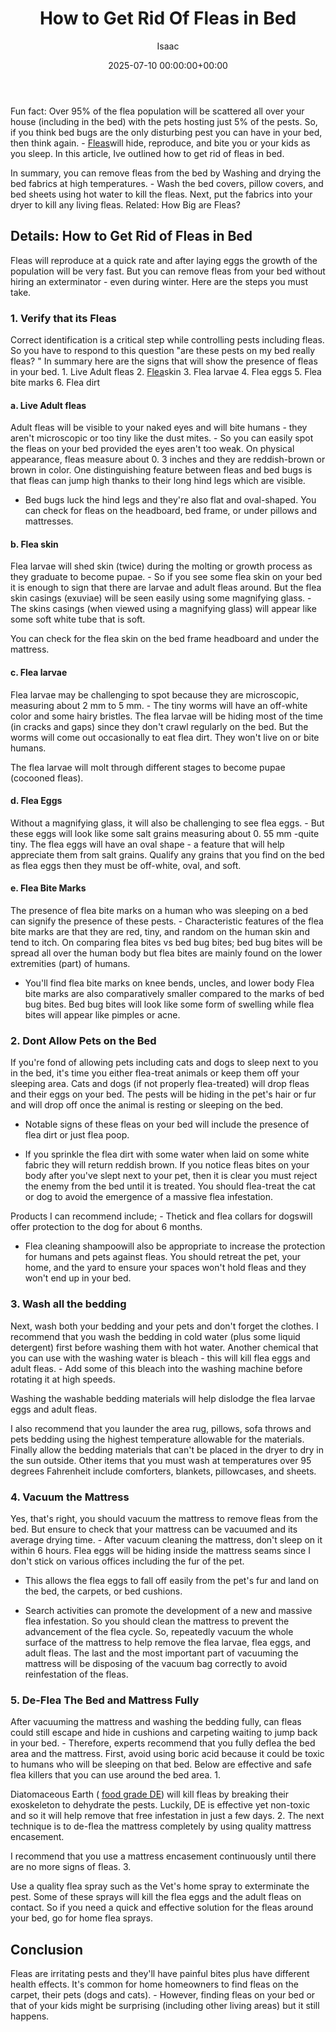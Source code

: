 ﻿---
title: How to Get Rid Of Fleas in Bed
description: Fun fact Over 95 of the flea population will be scattered all over your house including in the bed with the pets hosting just 5 of the pests. So, if you think...
slug: /how-to-get-rid-of-fleas-in-bed/
date: 2025-07-10 00:00:00+00:00
lastmod: 2025-07-10 00:00:00+03:00
author: Isaac
categories:
- Fleas
- Guide
tags:
- fleas
- rid
- flea
layout: post
---

Fun fact: Over 95% of the flea population will be scattered all over your house (including in the bed) with the pets hosting just 5% of the pests. So, if you think bed bugs are the only disturbing pest you can have in your bed, then think again. - [Fleas](https://pestpolicy.com/getting-rid-of-fleas-in-the-carpet/)will hide, reproduce, and bite you or your kids as you sleep. In this article, Ive outlined how to get rid of fleas in bed.

In summary, you can remove fleas from the bed by Washing and drying the bed fabrics at high temperatures. - Wash the bed covers, pillow covers, and bed sheets using hot water to kill the fleas. Next, put the fabrics into your dryer to kill any living fleas. Related: How Big are Fleas?

##  Details: How to Get Rid of Fleas in Bed

Fleas will reproduce at a quick rate and after laying eggs the growth of the population will be very fast. But you can remove fleas from your bed without hiring an exterminator - even during winter. Here are the steps you must take.

###  1. Verify that its Fleas

Correct identification is a critical step while controlling pests including fleas. So you have to respond to this question "are these pests on my bed really fleas? " In summary here are the signs that will show the presence of fleas in your bed. 1. Live Adult fleas 2. [Flea](https://pestpolicy.com/how-to-get-rid-of-flea-eggs-on-cats/)skin 3. Flea larvae 4. Flea eggs 5. Flea bite marks 6. Flea dirt

####  a. Live Adult fleas

Adult fleas will be visible to your naked eyes and will bite humans - they aren't microscopic or too tiny like the dust mites. - So you can easily spot the fleas on your bed provided the eyes aren't too weak. On physical appearance, fleas measure about 0. 3 inches and they are reddish-brown or brown in color. One distinguishing feature between fleas and bed bugs is that fleas can jump high thanks to their long hind legs which are visible.

- Bed bugs luck the hind legs and they're also flat and oval-shaped. You can check for fleas on the headboard, bed frame, or under pillows and mattresses.

####  b. Flea skin

Flea larvae will shed skin (twice) during the molting or growth process as they graduate to become pupae. - So if you see some flea skin on your bed it is enough to sign that there are larvae and adult fleas around. But the flea skin casings (exuviae) will be seen easily using some magnifying glass. - The skins casings (when viewed using a magnifying glass) will appear like some soft white tube that is soft.

You can check for the flea skin on the bed frame headboard and under the mattress.

####  c. Flea larvae

Flea larvae may be challenging to spot because they are microscopic, measuring about 2 mm to 5 mm. - The tiny worms will have an off-white color and some hairy bristles. The flea larvae will be hiding most of the time (in cracks and gaps) since they don't crawl regularly on the bed. But the worms will come out occasionally to eat flea dirt. They won't live on or bite humans.

The flea larvae will molt through different stages to become pupae (cocooned fleas).

####  d. Flea Eggs

Without a magnifying glass, it will also be challenging to see flea eggs. - But these eggs will look like some salt grains measuring about 0. 55 mm -quite tiny. The flea eggs will have an oval shape - a feature that will help appreciate them from salt grains. Qualify any grains that you find on the bed as flea eggs then they must be off-white, oval, and soft.

####  e. Flea Bite Marks

The presence of flea bite marks on a human who was sleeping on a bed can signify the presence of these pests. - Characteristic features of the flea bite marks are that they are red, tiny, and random on the human skin and tend to itch. On comparing flea bites vs bed bug bites; bed bug bites will be spread all over the human body but flea bites are mainly found on the lower extremities (part) of humans.

- You'll find flea bite marks on knee bends, uncles, and lower body Flea bite marks are also comparatively smaller compared to the marks of bed bug bites. Bed bug bites will look like some form of swelling while flea bites will appear like pimples or acne.

###  2. Dont Allow Pets on the Bed

If you're fond of allowing pets including cats and dogs to sleep next to you in the bed, it's time you either flea-treat animals or keep them off your sleeping area. Cats and dogs (if not properly flea-treated) will drop fleas and their eggs on your bed. The pests will be hiding in the pet's hair or fur and will drop off once the animal is resting or sleeping on the bed.

- Notable signs of these fleas on your bed will include the presence of flea dirt or just flea poop.

- If you sprinkle the flea dirt with some water when laid on some white fabric they will return reddish brown. If you notice fleas bites on your body after you've slept next to your pet, then it is clear you must reject the enemy from the bed until it is treated. You should flea-treat the cat or dog to avoid the emergence of a massive flea infestation.

Products I can recommend include; - Thetick and flea collars for dogswill offer protection to the dog for about 6 months.

- Flea cleaning shampoowill also be appropriate to increase the protection for humans and pets against fleas. You should retreat the pet, your home, and the yard to ensure your spaces won't hold fleas and they won't end up in your bed.

###  3. Wash all the bedding

Next, wash both your bedding and your pets and don't forget the clothes. I recommend that you wash the bedding in cold water (plus some liquid detergent) first before washing them with hot water. Another chemical that you can use with the washing water is bleach - this will kill flea eggs and adult fleas. - Add some of this bleach into the washing machine before rotating it at high speeds.

Washing the washable bedding materials will help dislodge the flea larvae eggs and adult fleas.

I also recommend that you launder the area rug, pillows, sofa throws and pets bedding using the highest temperature allowable for the materials. Finally allow the bedding materials that can't be placed in the dryer to dry in the sun outside. Other items that you must wash at temperatures over 95 degrees Fahrenheit include comforters, blankets, pillowcases, and sheets.

###  4. Vacuum the Mattress

Yes, that's right, you should vacuum the mattress to remove fleas from the bed. But ensure to check that your mattress can be vacuumed and its average drying time. - After vacuum cleaning the mattress, don't sleep on it within 6 hours. Flea eggs will be hiding inside the mattress seams since I don't stick on various offices including the fur of the pet.

- This allows the flea eggs to fall off easily from the pet's fur and land on the bed, the carpets, or bed cushions.

- Search activities can promote the development of a new and massive flea infestation. So you should clean the mattress to prevent the advancement of the flea cycle. So, repeatedly vacuum the whole surface of the mattress to help remove the flea larvae, flea eggs, and adult fleas. The last and the most important part of vacuuming the mattress will be disposing of the vacuum bag correctly to avoid reinfestation of the fleas.

###  5. De-Flea The Bed and Mattress Fully

After vacuuming the mattress and washing the bedding fully, can fleas could still escape and hide in cushions and carpeting waiting to jump back in your bed. - Therefore, experts recommend that you fully deflea the bed area and the mattress. First, avoid using boric acid because it could be toxic to humans who will be sleeping on that bed. Below are effective and safe flea killers that you can use around the bed area. 1.

Diatomaceous Earth ( [food grade DE](https://pestpolicy.com/diatomaceous-earth-for-fleas/)) will kill fleas by breaking their exoskeleton to dehydrate the pests. Luckily, DE is effective yet non-toxic and so it will help remove that free infestation in just a few days. 2. The next technique is to de-flea the mattress completely by using quality mattress encasement.

I recommend that you use a mattress encasement continuously until there are no more signs of fleas. 3.

Use a quality flea spray such as the Vet's home spray to exterminate the pest. Some of these sprays will kill the flea eggs and the adult fleas on contact. So if you need a quick and effective solution for the fleas around your bed, go for home flea sprays.

##  Conclusion

Fleas are irritating pests and they'll have painful bites plus have different health effects. It's common for home homeowners to find fleas on the carpet, their pets (dogs and cats). - However, finding fleas on your bed or that of your kids might be surprising (including other living areas) but it still happens.

